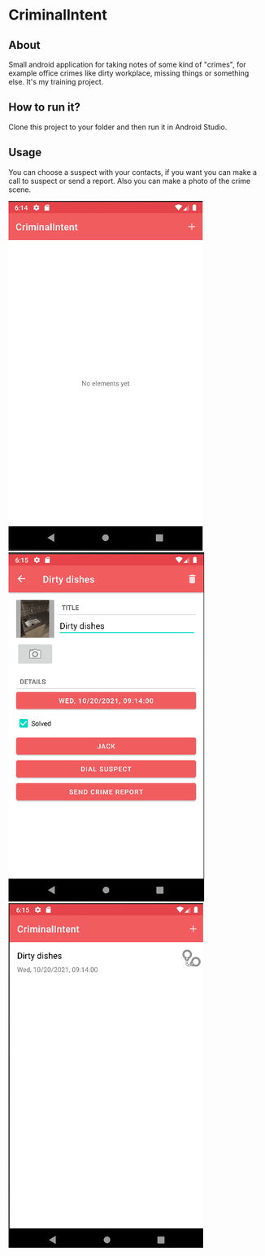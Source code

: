 # CriminalIntent
## About
Small android application for taking notes of some kind of "crimes", 
for example office crimes like dirty workplace, missing things or something else.
It's my training project.
## How to run it?
Clone this project to your folder and then run it in Android Studio.
## Usage
You can choose a suspect with your contacts, if you want you can make a call to suspect or send a report.
Also you can make a photo of the crime scene.

![Screenshots](https://github.com/johnmarsel/CriminalIntent/raw/master/screenshots/screenshot1.png) ![Screenshots](https://github.com/johnmarsel/CriminalIntent/raw/master/screenshots/screenshot2.png) 
![Screenshots](https://github.com/johnmarsel/CriminalIntent/raw/master/screenshots/screenshot3.png) 
